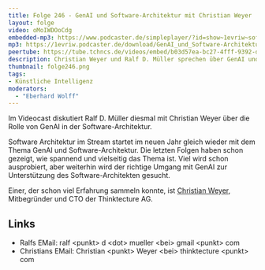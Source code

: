 ```yaml
---
title: Folge 246 - GenAI und Software-Architektur mit Christian Weyer 
layout: folge
video: oMoIWDOoCdg
embedded-mp3: https://www.podcaster.de/simpleplayer/?id=show~1evriw~software-architektur-im-stream~pod-fcee180f757670bfad068f4946&v=1736511465
mp3: https://1evriw.podcaster.de/download/GenAI_und_Software-Architektur_mit_Christian_Weyer.mp3
peertube: https://tube.tchncs.de/videos/embed/b03d57ea-bc27-4fff-9392-d1a30df0826a
description: Christian Weyer und Ralf D. Müller sprechen über GenAI und die Auswirkungen auf die Software-Architektur
thumbnail: folge246.png
tags:
- Künstliche Intelligenz
moderators:
  - "Eberhard Wolff"
---
```


Im Videocast diskutiert Ralf D. Müller diesmal mit Christian Weyer
über die Rolle von GenAI in der Software-Architektur.

Software Architektur im Stream startet im neuen Jahr gleich wieder mit
dem Thema GenAI und Software-Architektur. Die letzten Folgen haben
schon gezeigt, wie spannend und vielseitig das Thema ist. Viel wird
schon ausprobiert, aber weiterhin wird der richtige Umgang mit GenAI
zur Unterstützung des Software-Architekten gesucht.

Einer, der schon viel Erfahrung sammeln konnte, ist [Christian
Weyer](https://www.thinktecture.com/thinktects/christian-weyer/),
Mitbegründer und CTO der Thinktecture AG.

## Links

* Ralfs EMail: ralf \<punkt\> d \<dot\> mueller \<bei\> gmail \<punkt\> com
* Christians EMail: Christian \<punkt\> Weyer \<bei\> thinktecture \<punkt\> com
